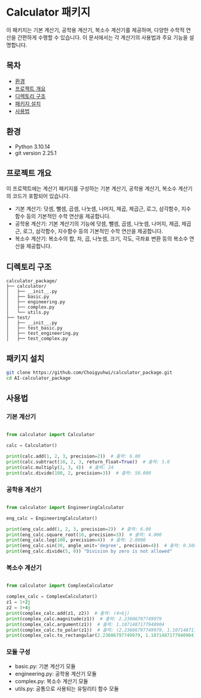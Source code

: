 # Calculator 패키지
이 패키지는 기본 계산기, 공학용 계산기, 복소수 계산기를 제공하며, 다양한 수학적 연산을 간편하게 수행할 수 있습니다. 이 문서에서는 각 계산기의 사용법과 주요 기능을 설명합니다.

## 목차

- [환경](https://github.com/Choigyuhwi/calculator_package/blob/master/README.md#환경)
- [프로젝트 개요](https://github.com/Choigyuhwi/calculator_package/blob/master/README.md#프로젝트-개요)
- [디렉토리 구조](https://github.com/Choigyuhwi/calculator_package/blob/master/README.md#디렉토리-구조)
- [패키지 설치](https://github.com/Choigyuhwi/calculator_package/blob/master/README.md#패키지-설치)
- [사용법](https://github.com/Choigyuhwi/calculator_package/blob/master/README.md#사용법)

## 환경
- Python 3.10.14
- git version 2.25.1

## 프로젝트 개요
이 프로젝트에는 계산기 패키지를 구성하는 기본 계산기, 공학용 계산기, 복소수 계산기의 코드가 포함되어 있습니다.

- 기본 계산기: 덧셈, 뺄셈, 곱셈, 나눗셈, 나머지, 제곱, 제곱근, 로그, 삼각함수, 지수함수 등의 기본적인 수학 연산을 제공합니다.
- 공학용 계산기: 기본 계산기의 기능에 덧셈, 뺄셈, 곱셈, 나눗셈, 나머지, 제곱, 제곱근, 로그, 삼각함수, 지수함수 등의 기본적인 수학 연산을 제공합니다.
- 복소수 계산기: 복소수의 합, 차, 곱, 나눗셈, 크기, 각도, 극좌표 변환 등의 복소수 연산을 제공합니다.

## 디렉토리 구조

```
calculator_package/
├── calculator/
│   ├── __init__.py
│   ├── basic.py
│   ├── engineering.py
│   ├── complex.py
│   └── utils.py  
├── test/
│   ├── __init__.py
│   ├── test_basic.py
│   ├── test_engineering.py
│   ├── test_complex.py
``` 

## 패키지 설치

```bash
git clone https://github.com/Choigyuhwi/calculator_package.git
cd AI-calculator_package
```

## 사용법

### 기본 계산기

```python

from calculator import Calculator

calc = Calculator()

print(calc.add(1, 2, 3, precision=2))  # 출력: 6.00
print(calc.subtract(10, 2, 3, return_float=True))  # 출력: 5.0
print(calc.multiply(2, 3, 4))  # 출력: 24
print(calc.divide(100, 2, precision=3))  # 출력: 50.000
```

### 공학용 계산기

```python

from calculator import EngineeringCalculator

eng_calc = EngineeringCalculator()

print(eng_calc.add(1, 2, 3, precision=2))  # 출력: 6.00
print(eng_calc.square_root(16, precision=3))  # 출력: 4.000
print(eng_calc.log(100, precision=4))  # 출력: 2.0000
print(eng_calc.sin(30, angle_unit='degree', precision=4))  # 출력: 0.5000
print(eng_calc.divide(5, 0)) "Division by zero is not allowed"
```

### 복소수 계산기

```python

from calculator import ComplexCalculator

complex_calc = ComplexCalculator()
z1 = 1+2j
z2 = 3+4j
print(complex_calc.add(z1, z2))  # 출력: (4+6j)
print(complex_calc.magnitude(z1))  # 출력: 2.23606797749979
print(complex_calc.argument(z1))  # 출력: 1.1071487177940904
print(complex_calc.to_polar(z1))  # 출력: (2.23606797749979, 1.1071487177940904)
print(complex_calc.to_rectangular(2.23606797749979, 1.1071487177940904))  # 출력: (1.0000000000000002+2j)
```

### 모듈 구성

- basic.py: 기본 계산기 모듈
- engineering.py: 공학용 계산기 모듈
- complex.py: 복소수 계산기 모듈
- utils.py: 공통으로 사용되는 유틸리티 함수 모듈

